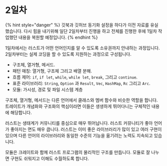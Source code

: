 # 2일차

{% hint style="danger" %}
깃북과 깃허브 동기화 설정을 하다가 이전 자료를 유실했습니다. 다시 힘을 내기위해 일단 2일차부터 진행을 하고 전체를 진행한 후에 1일차 작업했던 내용을 복원할 예정입니다.&#x20;
{% endhint %}

1일차에서는 러스트가 어떤 언어인지를 알 수 있도록 소유권까지 안내하는 과정입니다. 2일차부터는 실제 코딩을 할 수 있도록 지원하는 과정으로 구성됩니다.&#x20;

* 구조체, 열거형, 메서드.
* 패턴 매칭: 열거형, 구조체 그리고 배열 분해.
* 흐름 제어: `if`, `if let`, `while`, `while let`, `break`, 그리고 `continue`.
* 표준 라이브러리: `String`, `Option` 과 `Result`, `Vec`, `HashMap`, `Rc` 그리고 `Arc`.
* 모듈: 가시성, 경로 및 파일 시스템 계층

구조체, 열거형, 메서드는 다른 언어에서 클래스와 멤버 함수와 비슷한 역할을 합니다. 트레이트가 개념화와 구조화의 핵심이라면 이들은 생생하게 뛰어다니는 구체적인 내용에 해당합니다.&#x20;

러스트는 생태계가 커뮤니티를 중심으로 매우 뛰어납니다. 러스트 커뮤니티가 좋아 언어가 좋아지는 면도 매우 큽니다. 러스트는 이미 좋은 라이브러리가 많이 있고 여러 구현이 있으며 다른 언어의 라이브러리와 동일한 수준의 기능을 옮기려는 노력도 지속되고 있습니다.&#x20;

모듈은 크레이트와 함께 러스트 프로그램의 물리적인 구조를 만듭니다. 모듈로 잘 나누면 구현도 쉬워지고 이해도 수월하도록 합니다.&#x20;



